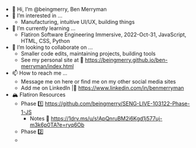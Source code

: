 - 👋 Hi, I’m @beingmerry, Ben Merryman
- 👀 I’m interested in ...
    - Manufacturing, intuitive UI/UX, building things
- 🌱 I’m currently learning ...
    - Flatiron Software Engineering Immersive, 2022-Oct-31, JavaScript, HTML, CSS, Python
- 💞️ I’m looking to collaborate on ...
    - Smaller code edits, maintaining projects, building tools
    - See my personal site at 📃 https://beingmerry.github.io/ben-merryman/index.html
- 📫 How to reach me ...
    - Message me on here or find me on my other social media sites
    - Add me on LinkedIn |🔗 https://www.linkedin.com/in/benmerryman
- 🏔️ Flatiron Resources
    - Phase 1️⃣ https://github.com/beingmerry/SENG-LIVE-103122-Phase-1-JS
        - Notes 📝 https://1drv.ms/u/s!ApQnruBM2i6Kgd1j577uj-m3k6p0TA?e=ryq6Ob
    - Phase 2️⃣ 
    -  

<!---
beingmerry/beingmerry is a ✨ special ✨ repository because its `README.md` (this file) appears on your GitHub profile.
You can click the Preview link to take a look at your changes.
--->
